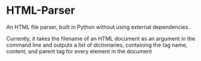 # HTML-Parser
An HTML file parser, built in Python without using external dependencies.

Currently, it takes the filename of an HTML document as an argument in the 
command line and outputs a list of dictionaries, containing the tag name, 
content, and parent tag for every element in the document
